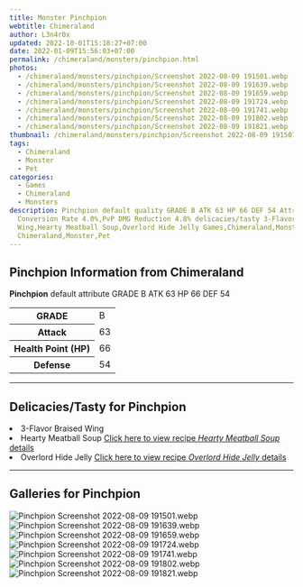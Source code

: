 ```yaml
---
title: Monster Pinchpion
webtitle: Chimeraland
author: L3n4r0x
updated: 2022-10-01T15:18:27+07:00
date: 2022-01-09T15:56:03+07:00
permalink: /chimeraland/monsters/pinchpion.html
photos:
  - /chimeraland/monsters/pinchpion/Screenshot 2022-08-09 191501.webp
  - /chimeraland/monsters/pinchpion/Screenshot 2022-08-09 191639.webp
  - /chimeraland/monsters/pinchpion/Screenshot 2022-08-09 191659.webp
  - /chimeraland/monsters/pinchpion/Screenshot 2022-08-09 191724.webp
  - /chimeraland/monsters/pinchpion/Screenshot 2022-08-09 191741.webp
  - /chimeraland/monsters/pinchpion/Screenshot 2022-08-09 191802.webp
  - /chimeraland/monsters/pinchpion/Screenshot 2022-08-09 191821.webp
thumbnail: /chimeraland/monsters/pinchpion/Screenshot 2022-08-09 191501.webp
tags:
  - Chimeraland
  - Monster
  - Pet
categories:
  - Games
  - Chimeraland
  - Monsters
description: Pinchpion default quality GRADE B ATK 63 HP 66 DEF 54 Attributes
  Conversion Rate 4.0%,PvP DMG Reduction 4.8% delicacies/tasty 3-Flavor Braised
  Wing,Hearty Meatball Soup,Overlord Hide Jelly Games,Chimeraland,Monsters
  Chimeraland,Monster,Pet
---
```


<section id="bootstrap-wrapper"><link rel="stylesheet" href="https://cdn.statically.io/gh/dimaslanjaka/Web-Manajemen/40ac3225/css/bootstrap-4.5-wrapper.css"/><h2>Pinchpion Information from Chimeraland</h2><p><b>Pinchpion</b> default attribute GRADE B ATK 63 HP 66 DEF 54<table><tr><th>GRADE</th><td>B</td></tr><tr><th>Attack</th><td>63</td></tr><tr><th>Health Point (HP)</th><td>66</td></tr><tr><th>Defense</th><td>54</td></tr></table></p><hr/><h2>Delicacies/Tasty for Pinchpion</h2><li class="d-flex justify-content-between">3-Flavor Braised Wing </li><li class="d-flex justify-content-between">Hearty Meatball Soup <a href="/chimeraland/recipes/hearty-meatball-soup.html">Click here to view recipe <i>Hearty Meatball Soup</i> details</a></li><li class="d-flex justify-content-between">Overlord Hide Jelly <a href="/chimeraland/recipes/overlord-hide-jelly.html">Click here to view recipe <i>Overlord Hide Jelly</i> details</a></li><hr/><div id="gallery"><h2>Galleries for Pinchpion</h2><div class="row"><div class="col-lg-6 col-12"><img src="/chimeraland/monsters/pinchpion/Screenshot 2022-08-09 191501.webp" alt="Pinchpion Screenshot 2022-08-09 191501.webp"/></div><div class="col-lg-6 col-12"><img src="/chimeraland/monsters/pinchpion/Screenshot 2022-08-09 191639.webp" alt="Pinchpion Screenshot 2022-08-09 191639.webp"/></div><div class="col-lg-6 col-12"><img src="/chimeraland/monsters/pinchpion/Screenshot 2022-08-09 191659.webp" alt="Pinchpion Screenshot 2022-08-09 191659.webp"/></div><div class="col-lg-6 col-12"><img src="/chimeraland/monsters/pinchpion/Screenshot 2022-08-09 191724.webp" alt="Pinchpion Screenshot 2022-08-09 191724.webp"/></div><div class="col-lg-6 col-12"><img src="/chimeraland/monsters/pinchpion/Screenshot 2022-08-09 191741.webp" alt="Pinchpion Screenshot 2022-08-09 191741.webp"/></div><div class="col-lg-6 col-12"><img src="/chimeraland/monsters/pinchpion/Screenshot 2022-08-09 191802.webp" alt="Pinchpion Screenshot 2022-08-09 191802.webp"/></div><div class="col-lg-6 col-12"><img src="/chimeraland/monsters/pinchpion/Screenshot 2022-08-09 191821.webp" alt="Pinchpion Screenshot 2022-08-09 191821.webp"/></div></div></div></section>